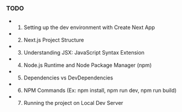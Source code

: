 ### TODO

- 1. Setting up the dev environment with Create Next App
- 2. Next.js Project Structure
- 3. Understanding JSX: JavaScript Syntax Extension
- 4. Node.js Runtime and Node Package Manager (npm)
- 5. Dependencies vs DevDependencies
- 6. NPM Commands (Ex: npm install, npm run dev, npm run build)
- 7. Running the project on Local Dev Server
